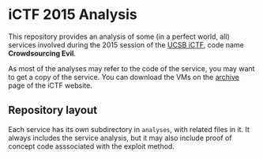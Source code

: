 # iCTF 2015 Analysis

This repository provides an analysis of some (in a perfect world, all) services
involved during the 2015 session of the [UCSB iCTF][ictf], code name 
**Crowdsourcing Evil**.

As most of the analyses may refer to the code of the service, you may want to
get a copy of the service. You can download the VMs on the [archive][archive]
page of the iCTF website.


## Repository layout

Each service has its own subdirectory in `analyses`, with related files in it.
It always includes the service analysis, but it may also include proof of
concept code asssociated with the exploit method.



[ictf]: https://ictf.cs.ucsb.edu
[archive]: https://ictf.cs.ucsb.edu/pages/the-2015-ictf.html
